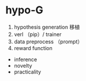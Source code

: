 # hypo-G

1. hypothesis generation 移植
2. verl （pip）/ trainer
3. data preprocess （prompt）
4. reward function
  - inference
  - novelty
  - practicality
